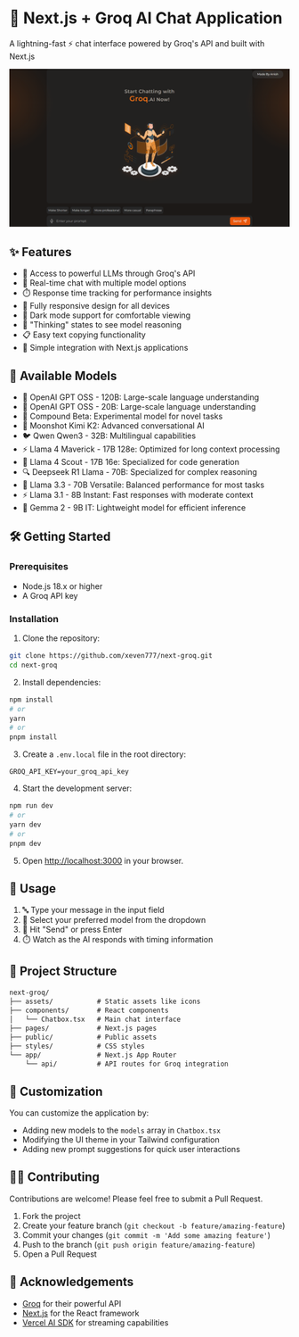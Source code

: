 # 🚀 Next.js + Groq AI Chat Application

A lightning-fast ⚡ chat interface powered by Groq's API and built with Next.js

![Next Groq](app/opengraph-image.png)

## ✨ Features

- 🧠 Access to powerful LLMs through Groq's API
- 🔄 Real-time chat with multiple model options
- ⏱️ Response time tracking for performance insights
- 📱 Fully responsive design for all devices
- 🌙 Dark mode support for comfortable viewing
- 🤔 "Thinking" states to see model reasoning
- 📋 Easy text copying functionality
- 🔌 Simple integration with Next.js applications

## 🤖 Available Models

- 🤖 OpenAI GPT OSS - 120B: Large-scale language understanding
- 🤖 OpenAI GPT OSS - 20B: Large-scale language understanding
- 🧪 Compound Beta: Experimental model for novel tasks
- 🌙 Moonshot Kimi K2: Advanced conversational AI
- 🐦 Qwen Qwen3 - 32B: Multilingual capabilities
- ⚡ Llama 4 Maverick - 17B 128e: Optimized for long context processing
- 🦙 Llama 4 Scout - 17B 16e: Specialized for code generation
- 🔍 Deepseek R1 Llama - 70B: Specialized for complex reasoning
- 🦙 Llama 3.3 - 70B Versatile: Balanced performance for most tasks
- ⚡ Llama 3.1 - 8B Instant: Fast responses with moderate context
- 💎 Gemma 2 - 9B IT: Lightweight model for efficient inference

## 🛠️ Getting Started

### Prerequisites

- Node.js 18.x or higher
- A Groq API key

### Installation

1. Clone the repository:

```bash
git clone https://github.com/xeven777/next-groq.git
cd next-groq
```

2. Install dependencies:

```bash
npm install
# or
yarn
# or
pnpm install
```

3. Create a `.env.local` file in the root directory:

```
GROQ_API_KEY=your_groq_api_key
```

4. Start the development server:

```bash
npm run dev
# or
yarn dev
# or
pnpm dev
```

5. Open [http://localhost:3000](http://localhost:3000) in your browser.

## 📝 Usage

1. 🔤 Type your message in the input field
2. 🔄 Select your preferred model from the dropdown
3. 🚀 Hit "Send" or press Enter
4. ⏱️ Watch as the AI responds with timing information

## 🧩 Project Structure

```
next-groq/
├── assets/           # Static assets like icons
├── components/       # React components
│   └── Chatbox.tsx   # Main chat interface
├── pages/            # Next.js pages
├── public/           # Public assets
├── styles/           # CSS styles
└── app/              # Next.js App Router
    └── api/          # API routes for Groq integration
```

## 🔧 Customization

You can customize the application by:

- Adding new models to the `models` array in `Chatbox.tsx`
- Modifying the UI theme in your Tailwind configuration
- Adding new prompt suggestions for quick user interactions

## 👨‍💻 Contributing

Contributions are welcome! Please feel free to submit a Pull Request.

1. Fork the project
2. Create your feature branch (`git checkout -b feature/amazing-feature`)
3. Commit your changes (`git commit -m 'Add some amazing feature'`)
4. Push to the branch (`git push origin feature/amazing-feature`)
5. Open a Pull Request

## 🙏 Acknowledgements

- [Groq](https://groq.com/) for their powerful API
- [Next.js](https://nextjs.org/) for the React framework
- [Vercel AI SDK](https://sdk.vercel.ai/docs) for streaming capabilities
